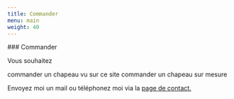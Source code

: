 ```yaml
---
title: Commander
menu: main
weight: 40
---
```

<div class="row">
<div class="col-md-9">
### Commander

Vous souhaitez

commander un chapeau vu sur ce site
commander un chapeau sur mesure


Envoyez moi un mail ou téléphonez moi via la <a href="{{ site.baseurl }}/contact/">page de contact.</a>

</div>
<div class="col-md-3">
<img src="{{ site.baseurl }}/img/a-propos/marie-line-delacroix-atelier-7-2.jpg/" alt="" class="img-responsive">
</div>
</div>
